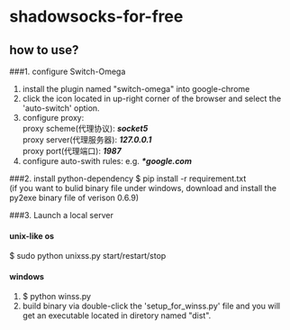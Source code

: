 # shadowsocks-for-free
## how to use?
###1. configure Switch-Omega
   1. install the plugin named "switch-omega" into google-chrome
   2. click the icon located in up-right corner of the browser and select the 'auto-switch' option.
   3. configure proxy:<br>
   proxy scheme(代理协议): <b><em>socket5</em></b> <br>
   proxy server(代理服务器): <b><em>127.0.0.1</b></em><br>
   proxy port(代理端口): <b><em>1987</b></em><br>
   4. configure auto-swith rules: e.g. <b><em>*google.com</b></em>
   
###2. install python-dependency
$ pip install -r requirement.txt <br>
(if you want to bulid binary file under windows, download and install the py2exe binary file of verison 0.6.9)

###3. Launch a local server
#### unix-like os
  $ sudo python unixss.py start/restart/stop
#### windows
  1. $ python winss.py
  2. build binary via double-click the 'setup_for_winss.py' file 
     and you will get an executable located in diretory named "dist".
  
